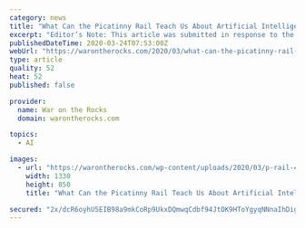 ```yaml
---
category: news
title: "What Can the Picatinny Rail Teach Us About Artificial Intelligence?"
excerpt: "Editor’s Note: This article was submitted in response to the call for ideas issued by the co-chairs of the National Security Commission on Artificial Intelligence, Eric Schmidt and Robert Work. It addresses the first question (part a. and b.) and third question (part c.) which ask how AI will affect the character and/or the nature of war ..."
publishedDateTime: 2020-03-24T07:53:00Z
webUrl: "https://warontherocks.com/2020/03/what-can-the-picatinny-rail-teach-us-about-artificial-intelligence/"
type: article
quality: 52
heat: 52
published: false

provider:
  name: War on the Rocks
  domain: warontherocks.com

topics:
  - AI

images:
  - url: "https://warontherocks.com/wp-content/uploads/2020/03/p-rail-4-1.jpg"
    width: 1330
    height: 850
    title: "What Can the Picatinny Rail Teach Us About Artificial Intelligence?"

secured: "2x/dcR6oyhU5EIB98a9mkCoRp9UkxDQmwqCdbf94JtOK9HToYgyqNNnaIhDigEQFn5ETVym14ea98Z6JB9sS+h66f72HluHFWxbpQNHJ4NqjzB0C4kaxZnKqAoH14Oe02pEpjMbcPJKK56w2Czh/BiMFdhsm8hRfH2p05Ui1cHIJAMwJPtwNdFxGzIKl0xewlVaCtnkFX7MQNL2VSlzoFAnJT+xgmbJtZOz+RUc5HR2pZuCVhWav5nTWMspFtJb3pWBWz3uX1W8HFwoyyAbCUx+XT0eJpUtvwjdzP0WO/uVjVb4go3LwqMplN1ZuBILWTXy7zHkEgunxbqR85twrvD6kIMK6sqbTK8TqzTRKZM1t6bJRaEbJ7JDyGIM70WJJyBq0HxKHxXi81vXJI0tfNSInHg+Z3SYJmyHWXdJi3obtuxVcyXzg3a2pSo82nluntyVNOURP2rxBPwxeee/w2epvdcJi1Nkofphn7UV37Gk=;Kq54dtQhDFTzbPekGG912w=="
---
```


